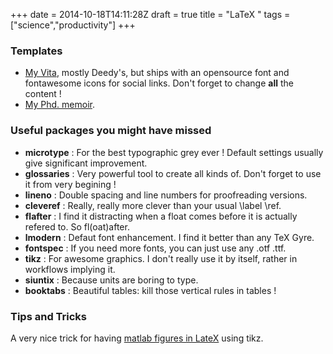 +++
date = 2014-10-18T14:11:28Z
draft = true
title = "LaTeX "
tags = ["science","productivity"]
+++

### Templates
- [My Vita](https://github.com/etienneburdet/Deedy-Resume), mostly Deedy's, but ships with an opensource font and fontawesome icons for social links. Don't forget to change **all** the content !
- [My Phd. memoir](/stilltocome).

### Useful packages you might have missed

* **microtype** : For the best typographic grey ever ! Default settings usually give significant improvement.
* **glossaries** : Very powerful tool to create all kinds of. Don't forget to use it from very begining !
* **lineno** :  Double spacing and line numbers for proofreading versions.
* **cleveref** : Really, really more clever than your usual \label \ref.
* **flafter** : I find it distracting when a float comes before it is actually refered to. So fl(oat)after.
* **lmodern** : Defaut font enhancement. I find it better than any TeX Gyre.
* **fontspec** : If you need more fonts, you can just use any .otf .ttf.
* **tikz** : For awesome graphics. I don't really use it by itself, rather in workflows implying it.
* **siuntix** : Because units are boring to type.
* **booktabs** : Beautiful tables: kill those vertical rules in tables !

### Tips and Tricks
A very nice trick for having [matlab figures in LateX](http://www.howtotex.com/packages/beautiful-matlab-figures-in-latex/) using tikz.
